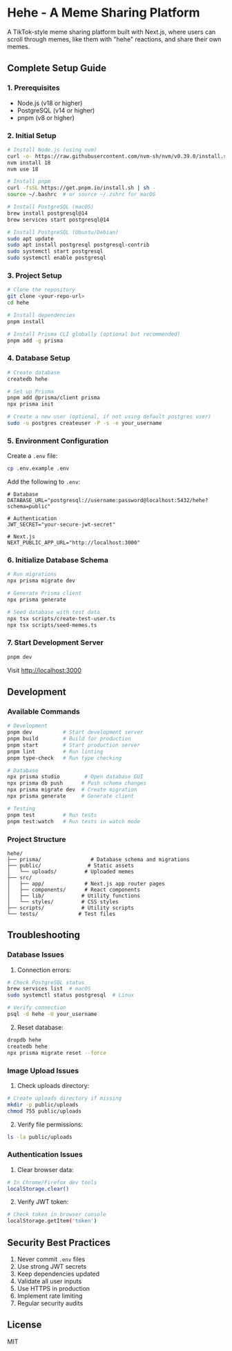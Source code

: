 # Hehe - A Meme Sharing Platform

A TikTok-style meme sharing platform built with Next.js, where users can scroll through memes, like them with "hehe" reactions, and share their own memes.

## Complete Setup Guide

### 1. Prerequisites

- Node.js (v18 or higher)
- PostgreSQL (v14 or higher)
- pnpm (v8 or higher)

### 2. Initial Setup

```bash
# Install Node.js (using nvm)
curl -o- https://raw.githubusercontent.com/nvm-sh/nvm/v0.39.0/install.sh | bash
nvm install 18
nvm use 18

# Install pnpm
curl -fsSL https://get.pnpm.io/install.sh | sh -
source ~/.bashrc  # or source ~/.zshrc for macOS

# Install PostgreSQL (macOS)
brew install postgresql@14
brew services start postgresql@14

# Install PostgreSQL (Ubuntu/Debian)
sudo apt update
sudo apt install postgresql postgresql-contrib
sudo systemctl start postgresql
sudo systemctl enable postgresql
```

### 3. Project Setup

```bash
# Clone the repository
git clone <your-repo-url>
cd hehe

# Install dependencies
pnpm install

# Install Prisma CLI globally (optional but recommended)
pnpm add -g prisma
```

### 4. Database Setup

```bash
# Create database
createdb hehe

# Set up Prisma
pnpm add @prisma/client prisma
npx prisma init

# Create a new user (optional, if not using default postgres user)
sudo -u postgres createuser -P -s -e your_username
```

### 5. Environment Configuration

Create a `.env` file:
```bash
cp .env.example .env
```

Add the following to `.env`:
```env
# Database
DATABASE_URL="postgresql://username:password@localhost:5432/hehe?schema=public"

# Authentication
JWT_SECRET="your-secure-jwt-secret"

# Next.js
NEXT_PUBLIC_APP_URL="http://localhost:3000"
```

### 6. Initialize Database Schema

```bash
# Run migrations
npx prisma migrate dev

# Generate Prisma client
npx prisma generate

# Seed database with test data
npx tsx scripts/create-test-user.ts
npx tsx scripts/seed-memes.ts
```

### 7. Start Development Server

```bash
pnpm dev
```

Visit [http://localhost:3000](http://localhost:3000)

## Development

### Available Commands

```bash
# Development
pnpm dev          # Start development server
pnpm build        # Build for production
pnpm start        # Start production server
pnpm lint         # Run linting
pnpm type-check   # Run type checking

# Database
npx prisma studio        # Open database GUI
npx prisma db push      # Push schema changes
npx prisma migrate dev  # Create migration
npx prisma generate     # Generate client

# Testing
pnpm test         # Run tests
pnpm test:watch   # Run tests in watch mode
```

### Project Structure

```
hehe/
├── prisma/                # Database schema and migrations
├── public/               # Static assets
│   └── uploads/         # Uploaded memes
├── src/
│   ├── app/             # Next.js app router pages
│   ├── components/      # React components
│   ├── lib/            # Utility functions
│   └── styles/         # CSS styles
├── scripts/            # Utility scripts
└── tests/             # Test files
```

## Troubleshooting

### Database Issues

1. Connection errors:
```bash
# Check PostgreSQL status
brew services list  # macOS
sudo systemctl status postgresql  # Linux

# Verify connection
psql -d hehe -U your_username
```

2. Reset database:
```bash
dropdb hehe
createdb hehe
npx prisma migrate reset --force
```

### Image Upload Issues

1. Check uploads directory:
```bash
# Create uploads directory if missing
mkdir -p public/uploads
chmod 755 public/uploads
```

2. Verify file permissions:
```bash
ls -la public/uploads
```

### Authentication Issues

1. Clear browser data:
```bash
# In Chrome/Firefox dev tools
localStorage.clear()
```

2. Verify JWT token:
```bash
# Check token in browser console
localStorage.getItem('token')
```

## Security Best Practices

1. Never commit `.env` files
2. Use strong JWT secrets
3. Keep dependencies updated
4. Validate all user inputs
5. Use HTTPS in production
6. Implement rate limiting
7. Regular security audits

## License

MIT
